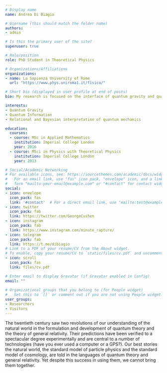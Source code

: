 ```yaml
---
# Display name
name: Andrea Di Biagio

# Username (this should match the folder name)
authors:
- admin

# Is this the primary user of the site?
superuser: true

# Role/position
role: PhD Student in Theoretical Physics

# Organizations/Affiliations
organizations:
- name: La Sapienza University of Rome
  url: "https://www.phys.uniroma1.it/fisica/"

# Short bio (displayed in user profile at end of posts)
bio: My research is focused on the interface of quantum gravity and quantum information. What can low energy quantum systems teach us about gravity?

interests:
- Quantum Gravity
- Quantum Information
- Relational and Bayesian interpretation of quantum mechanics

education:
  courses:
  - course: MSc in Applied Mathematics
    institution: Imperial College London
    year: 2016
  - course: MSci in Physics with Theoretical Physics
    institution: Imperial College London
    year: 2013

# Social/Academic Networking
# For available icons, see: https://sourcethemes.com/academic/docs/widgets/#icons
#   For an email link, use "fas" icon pack, "envelope" icon, and a link in the
#   form "mailto:your-email@example.com" or "#contact" for contact widget.
social:
- icon: envelope
  icon_pack: fas
  link: '#contact'  # For a direct email link, use "mailto:test@example.org".
- icon: twitter
  icon_pack: fab
  link: https://twitter.com/GeorgeCushen
- icon: instagram
  icon_pack: fab
  link: https://www.instagram.com/minute_rapture/
- icon: telegram
  icon_pack: fab
  link: https://t.me/dibiagio
# Link to a PDF of your resume/CV from the About widget.
# To enable, copy your resume/CV to `static/files/cv.pdf` and uncomment the lines below.  
- icon: scroll
  icon_pack: fas
  link: files/cv.pdf

# Enter email to display Gravatar (if Gravatar enabled in Config)
email: ""
  
# Organizational groups that you belong to (for People widget)
#   Set this to `[]` or comment out if you are not using People widget.  
user_groups:
- Researchers
- Visitors
---
```


The twentieth century saw two revolutions of our understanding of the natural world in the formulation and development of quantum theory and the theory of general relativity. Their predictions have been verified to a spectacular degree experimentally and are central to a number of technologies (have you ever used a computer or a GPS?).
Our best stories the natural world, the standard model of particle physics and the standard model of cosmology, are told in the languages of quantum theory and general relativity.
Yet despite this success in using them, we cannot bring them together.

 
